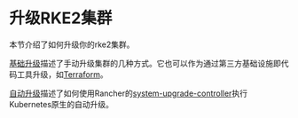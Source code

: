 # 升级RKE2集群



本节介绍了如何升级你的rke2集群。

[基础升级](basic_upgrade.md)描述了手动升级集群的几种方式。它也可以作为通过第三方基础设施即代码工具升级，如[Terraform](https://www.terraform.io/)。

[自动升级](automatic_upgrade.md)描述了如何使用Rancher的[system-upgrade-controller](https://github.com/rancher/system-upgrade-controller)执行Kubernetes原生的自动升级。
